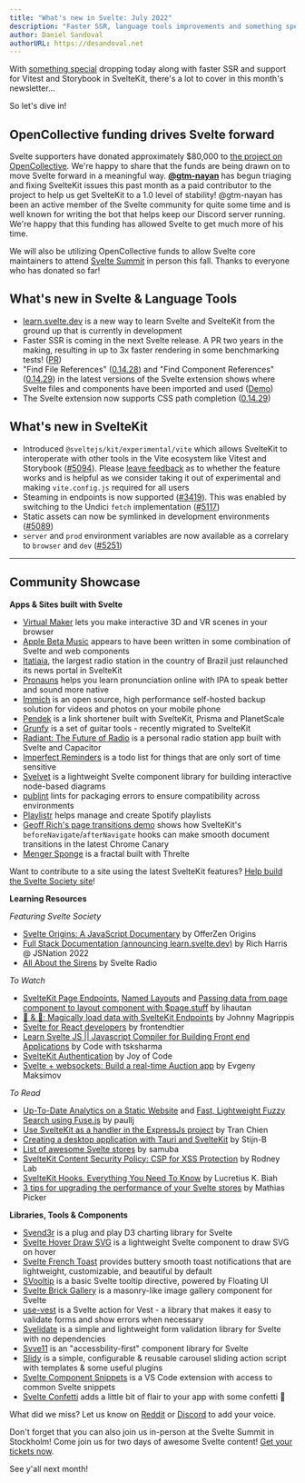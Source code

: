 ```yaml
---
title: "What's new in Svelte: July 2022"
description: "Faster SSR, language tools improvements and something special..."
author: Daniel Sandoval
authorURL: https://desandoval.net
---
```


With [something special](https://twitter.com/SvelteSociety/status/1539284972544180230?s=20&t=3Qoi371NrL9LP6xMOF63ag) dropping today along with faster SSR and support for Vitest and Storybook in SvelteKit, there's a lot to cover in this month's newsletter...

So let's dive in!

## OpenCollective funding drives Svelte forward

Svelte supporters have donated approximately $80,000 to [the project on OpenCollective](https://opencollective.com/svelte). We're happy to share that the funds are being drawn on to move Svelte forward in a meaningful way. **[@gtm-nayan](https://github.com/gtm-nayan)** has begun triaging and fixing SvelteKit issues this past month as a paid contributor to the project to help us get SvelteKit to a 1.0 level of stability! @gtm-nayan has been an active member of the Svelte community for quite some time and is well known for writing the bot that helps keep our Discord server running. We're happy that this funding has allowed Svelte to get much more of his time.

We will also be utilizing OpenCollective funds to allow Svelte core maintainers to attend [Svelte Summit](https://www.sveltesummit.com/) in person this fall. Thanks to everyone who has donated so far!

## What's new in Svelte & Language Tools
- [learn.svelte.dev](https://learn.svelte.dev/) is a new way to learn Svelte and SvelteKit from the ground up that is currently in development
- Faster SSR is coming in the next Svelte release. A PR two years in the making, resulting in up to 3x faster rendering in some benchmarking tests! ([PR](https://github.com/sveltejs/svelte/pull/5701))
- "Find File References" ([0.14.28](https://github.com/sveltejs/language-tools/releases/tag/language-server-0.14.28)) and "Find Component References" ([0.14.29](https://github.com/sveltejs/language-tools/releases/tag/language-server-0.14.29)) in the latest versions of the Svelte extension shows where Svelte files and components have been imported and used ([Demo](https://twitter.com/dummdidumm_/status/1532459709604716544/photo/1))
- The Svelte extension now supports CSS path completion ([0.14.29](https://github.com/sveltejs/language-tools/releases/tag/language-server-0.14.29))


## What's new in SvelteKit
- Introduced `@sveltejs/kit/experimental/vite` which allows SvelteKit to interoperate with other tools in the Vite ecosystem like Vitest and Storybook ([#5094](https://github.com/sveltejs/kit/pull/5094)). Please [leave feedback](https://github.com/sveltejs/kit/issues/5184) as to whether the feature works and is helpful as we consider taking it out of experimental and making `vite.config.js` required for all users
- Steaming in endpoints is now supported ([#3419](https://github.com/sveltejs/kit/issues/3419)). This was enabled by switching to the Undici `fetch` implementation ([#5117](https://github.com/sveltejs/kit/pull/5117))
- Static assets can now be symlinked in development environments ([#5089](https://github.com/sveltejs/kit/pull/5089))
- `server` and `prod` environment variables are now available as a correlary to `browser` and `dev` ([#5251](https://github.com/sveltejs/kit/pull/5251))

---

## Community Showcase

**Apps & Sites built with Svelte**
- [Virtual Maker](https://www.virtualmaker.net/) lets you make interactive 3D and VR scenes in your browser
- [Apple Beta Music](https://www.reddit.com/r/sveltejs/comments/v7ic2s/apple_beta_music_uses_svelte/) appears to have been written in some combination of Svelte and web components
- [Itatiaia](https://www.itatiaia.com.br/), the largest radio station in the country of Brazil just relaunched its news portal in SvelteKit
- [Pronauns](https://www.pronauns.com) helps you learn pronunciation online with IPA to speak better and sound more native
- [Immich](https://www.immich.app/) is an open source, high performance self-hosted backup solution for videos and photos on your mobile phone
- [Pendek](https://github.com/leovoon/link-shortener) is a link shortener built with SvelteKit, Prisma and PlanetScale
- [Grunfy](https://grunfy.com/tools) is a set of guitar tools - recently migrated to SvelteKit
- [Radiant: The Future of Radio](https://play.google.com/store/apps/details?id=co.broadcastapp.Radiant) is a personal radio station app built with Svelte and Capacitor
- [Imperfect Reminders](https://imperfectreminders.mildlyupset.com/) is a todo list for things that are only sort of time sensitive
- [Svelvet](https://github.com/open-source-labs/Svelvet) is a lightweight Svelte component library for building interactive node-based diagrams
- [publint](https://github.com/bluwy/publint) lints for packaging errors to ensure compatibility across environments
- [Playlistr](https://github.com/alextana/spotify-playlist-creator) helps manage and create Spotify playlists
- [Geoff Rich's page transitions demo](https://twitter.com/geoffrich_/status/1534980702785003520) shows how SvelteKit's `beforeNavigate`/`afterNavigate` hooks can make smooth document transitions in the latest Chrome Canary
- [Menger Sponge](https://twitter.com/a_warnes/status/1536215896078811137) is a fractal built with Threlte

Want to contribute to a site using the latest SvelteKit features? [Help build the Svelte Society site](https://github.com/svelte-society/sveltesociety.dev/issues)!


**Learning Resources**

_Featuring Svelte Society_
- [Svelte Origins: A JavaScript Documentary](https://www.youtube.com/watch?v=kMlkCYL9qo0) by OfferZen Origins
- [Full Stack Documentation (announcing learn.svelte.dev)](https://portal.gitnation.org/contents/full-stack-documentation) by Rich Harris @ JSNation 2022
- [All About the Sirens](https://www.svelteradio.com/episodes/all-about-the-sirens) by Svelte Radio

_To Watch_
- [SvelteKit Page Endpoints](https://www.youtube.com/watch?v=yQRf2wmTu5w), [Named Layouts](https://www.youtube.com/watch?v=UHX9TJ0BxZY) and [Passing data from page component to layout component with $page.stuff](https://www.youtube.com/watch?v=CXaCstU5pcw) by lihautan
- [🍞 & 🧈: Magically load data with SvelteKit Endpoints](https://www.youtube.com/watch?v=f6prqYlbTE4) by Johnny Magrippis
- [Svelte for React developers](https://www.youtube.com/watch?v=7tsrwrx5HtQ) by frontendtier
- [Learn Svelte JS || Javascript Compiler for Building Front end Applications](https://www.youtube.com/watch?v=1rKRarJJFrY&list=PLIGDNOJWiL1-7zCgdR7MKuho-tPC6Ra6C&index=1) by Code with tsksharma
- [SvelteKit Authentication](https://www.youtube.com/watch?v=T935Ya4W5X0&list=PLA9WiRZ-IS_zKrDzhOhV5RGKKTHNIyTDO&index=1) by Joy of Code
- [Svelte + websockets: Build a real-time Auction app](https://www.youtube.com/watch?v=CqgsWFrwQIU) by Evgeny Maksimov

_To Read_
- [Up-To-Date Analytics on a Static Website](https://paullj.github.io/posts/up-to-date-analytics-on-a-static-website) and [Fast, Lightweight Fuzzy Search using Fuse.js](https://paullj.github.io/posts/fast-lightweight-fuzzy-search-using-fuse.js) by paullj
- [Use SvelteKit as a handler in the ExpressJs project](https://chientrm.medium.com/use-sveltekit-as-a-handler-in-the-expressjs-project-15524b01128f) by Tran Chien
- [Creating a desktop application with Tauri and SvelteKit](https://github.com/Stijn-B/tauri-sveltekit-example) by Stijn-B
- [List of awesome Svelte stores](https://github.com/samuba/awesome-svelte-stores) by samuba
- [SvelteKit Content Security Policy: CSP for XSS Protection](https://rodneylab.com/sveltekit-content-security-policy/) by Rodney Lab
- [SvelteKit Hooks. Everything You Need To Know](https://kudadam.com/blog/understanding-sveltekit-hooks) by Lucretius K. Biah
- [3 tips for upgrading the performance of your Svelte stores](https://www.mathiaspicker.com/posts/3-tips-for-upgrading-the-performance-of-your-svelte-stores) by Mathias Picker


**Libraries, Tools & Components**
- [Svend3r](https://github.com/oslabs-beta/svend3r) is a plug and play D3 charting library for Svelte
- [Svelte Hover Draw SVG](https://github.com/davipon/svelte-hover-draw-svg) is a lightweight Svelte component to draw SVG on hover
- [Svelte French Toast](https://svelte-french-toast.com/) provides buttery smooth toast notifications that are lightweight, customizable, and beautiful by default
- [SVooltip](https://svooltip.vercel.app/) is a basic Svelte tooltip directive, powered by Floating UI
- [Svelte Brick Gallery](https://github.com/anotherempty/svelte-brick-gallery) is a masonry-like image gallery component for Svelte
- [use-vest](https://github.com/enyo/use-vest) is a Svelte action for Vest - a library that makes it easy to validate forms and show errors when necessary
- [Svelidate](https://github.com/svelidate/svelidate) is a simple and lightweight form validation library for Svelte with no dependencies
- [Svve11](https://github.com/oslabs-beta/Svve11) is an "accessbility-first" component library for Svelte
- [Slidy](https://github.com/Valexr/Slidy) is a simple, configurable & reusable carousel sliding action script with templates & some useful plugins
- [Svelte Component Snippets](https://marketplace.visualstudio.com/items?itemName=brysonbw.svelte-component-snippets) is a VS Code extension with access to common Svelte snippets
- [Svelte Confetti](https://github.com/Mitcheljager/svelte-confetti) adds a little bit of flair to your app with some confetti 🎊


What did we miss? Let us know on [Reddit](https://www.reddit.com/r/sveltejs/) or [Discord](https://discord.com/invite/yy75DKs) to add your voice.

Don't forget that you can also join us in-person at the Svelte Summit in Stockholm! Come join us for two days of awesome Svelte content! [Get your tickets now](https://www.sveltesummit.com/).

See y'all next month!
